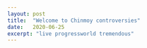 ```yaml
---
layout: post
title:  "Welcome to Chinmoy controversies"
date:   2020-06-25
excerpt: "live progressworld tremendous"
---
```

